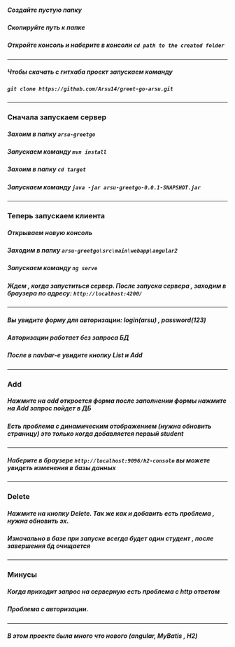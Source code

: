 ##### Cоздайте пустую папку
##### Скопируйте путь к папке 
##### Откройте консоль и наберите в консоли ```cd path to the created folder```
---
##### Чтобы скачать с гитхаба проект запускаем команду
##### ```git clone https://github.com/Arsu14/greet-go-arsu.git```
---
### Сначала запускаем сервер
##### Захоим в папку ```arsu-greetgo```
##### Запускаем команду ```mvn install```
##### Захоим в папку ```cd target```
##### Запускаем команду ```java -jar arsu-greetgo-0.0.1-SNAPSHOT.jar```
---
### Теперь запускаем клиента
##### Открываем новую консоль
##### Заходим в папку ```arsu-greetgo\src\main\webapp\angular2```
##### Запускаем команду ```ng serve```
##### Ждем , когда запуститься сервер. После запуска сервера , заходим в браузера по адресу: ```http://localhost:4200/```
---
##### Вы увидите форму для авторизации: login(arsu) , password(123)
##### Aвторизации работает без запроса БД
##### После в navbar-е увидите кнопку List и Add
---
### Add 
##### Нажмите на add откроется форма после заполнении формы нажмите на Add запрос пойдет в ДБ
##### Есть проблема с динамическим отображением (нужна обновить страницу) это только когда добавляется первый student
---
##### Наберите в браузере ```http://localhost:9096/h2-console``` вы можете увидеть изменения в базы данных
---
### Delete
##### Нажмите на  кнопку Delete. Так же как и добавить есть проблема , нужна обновить эх.
##### Изначально в базе при запуске всегда будет один студент , после завершения бд очищается
---
### Минусы 
##### Когда приходит запрос на серверную есть проблема с http ответом
##### Проблема с авторизации.
---
##### В этом проекте была много что нового (angular, MyBatis , H2)
